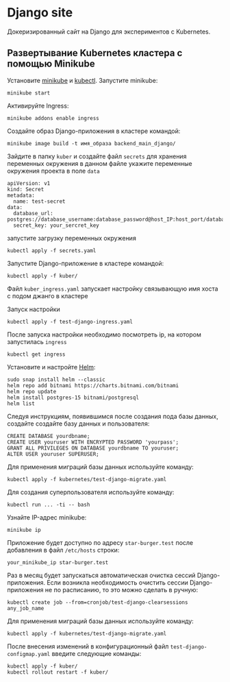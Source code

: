 # Django site

Докеризированный сайт на Django для экспериментов с Kubernetes.

## Развертывание Kubernetes кластера с помощью Minikube

Установите [minikube](https://kubernetes.io/ru/docs/tasks/tools/install-minikube/) и [kubectl](https://kubernetes.io/ru/docs/tasks/tools/install-kubectl/).
Запустите minikube:
```
minikube start
```

Активируйте Ingress:
```
minikube addons enable ingress
```

Создайте образ Django-приложения в кластере командой:
```
minikube image build -t имя_образа backend_main_django/
```
Зайдите в папку `kuber` и создайте файл `secrets` для хранения переменных окружения 
в данном файле укажите переменные окружения проекта в поле `data`

```shell-session
apiVersion: v1
kind: Secret
metadata:
  name: test-secret
data:  
  database_url: postgres://database_username:database_password@host_IP:host_port/database_name  
  secret_key: your_sercret_key
```

запустите загрузку переменных окружения

```shell-session
kubectl apply -f secrets.yaml
```
Запустите Django-приложение в кластере командой:
```
kubectl apply -f kuber/
```
Файл `kuber_ingress.yaml` запускает настройку связывающую имя хоста с подом джанго в кластере

Запуск настройки
```shell-session
kubectl apply -f test-django-ingress.yaml
```
После запуска настройки необходимо посмотреть ip, на котором запустилась `ingress`
```shell-session
kubectl get ingress
```

Установите и настройте [Helm](https://helm.sh/):
```
sudo snap install helm --classic
helm repo add bitnami https://charts.bitnami.com/bitnami
helm repo update
helm install postgres-15 bitnami/postgresql
helm list
```

Следуя инструкциям, появившимся после создания пода базы данных, создайте создайте базу данных и пользователя:
```
CREATE DATABASE yourdbname;
CREATE USER youruser WITH ENCRYPTED PASSWORD 'yourpass';
GRANT ALL PRIVILEGES ON DATABASE yourdbname TO youruser;
ALTER USER youruser SUPERUSER;
```

Для применения миграций базы данных используйте команду:
```
kubectl apply -f kubernetes/test-django-migrate.yaml
```

Для создания суперпользователя используйте команду:
```
kubectl run ... -ti -- bash
```

Узнайте IP-адрес minikube:
```
minikube ip
```

Приложение будет доступно по адресу `star-burger.test` после добавления в файл `/etc/hosts` строки:
```
your_minikube_ip star-burger.test
```

Раз в месяц будет запускаться автоматическая очистка сессий Django-приложения.
Если возникла необходимость очистить сессии Django-приложения не по расписанию, то это можно сделать в ручную:
```
kubectl create job --from=cronjob/test-django-clearsessions any_job_name
```

Для применения миграций базы данных используйте команду:
```
kubectl apply -f kubernetes/test-django-migrate.yaml
```

После внесения изменений в конфигурационный файл `test-django-configmap.yaml` введите следующие команды:
```
kubectl apply -f kuber/
kubectl rollout restart -f kuber/
```
